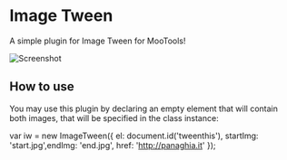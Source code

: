 Image Tween
===========

A simple plugin for Image Tween for MooTools!

![Screenshot](http://panaghia.it/dev/image-tween/tween-image-demo.png)

How to use
----------

You may use this plugin by declaring an empty element that will contain both images, that will be specified in the class instance:

var iw = new ImageTween({
	el: document.id('tweenthis'),
	startImg: 'start.jpg',endImg: 'end.jpg',
	href: 'http://panaghia.it'
});
	
